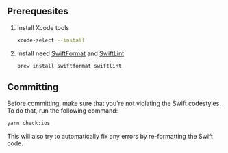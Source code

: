 ## Prerequesites

1. Install Xcode tools
   ```sh
   xcode-select --install
   ```
2. Install need [SwiftFormat](https://github.com/nicklockwood/SwiftFormat) and [SwiftLint](https://github.com/realm/SwiftLint)
   ```sh
   brew install swiftformat swiftlint
   ```

## Committing

Before committing, make sure that you're not violating the Swift codestyles. To do that, run the following command:

```bash
yarn check:ios
```

This will also try to automatically fix any errors by re-formatting the Swift code.
